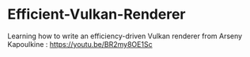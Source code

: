 # Efficient-Vulkan-Renderer
Learning how to write an efficiency-driven Vulkan renderer from Arseny Kapoulkine : https://youtu.be/BR2my8OE1Sc
